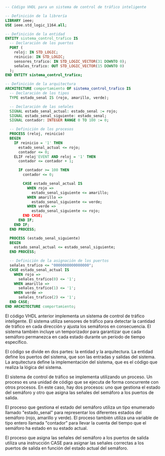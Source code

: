 ```vhdl
-- Código VHDL para un sistema de control de tráfico inteligente

-- Definición de la librería
LIBRARY ieee;
USE ieee.std_logic_1164.all;

-- Definición de la entidad
ENTITY sistema_control_trafico IS
  -- Declaración de los puertos
  PORT (
    reloj: IN STD_LOGIC;
    reinicio: IN STD_LOGIC;
    sensores_trafico: IN STD_LOGIC_VECTOR(31 DOWNTO 0);
    señales_trafico: OUT STD_LOGIC_VECTOR(15 DOWNTO 0)
  );
END ENTITY sistema_control_trafico;

-- Definición de la arquitectura
ARCHITECTURE comportamiento OF sistema_control_trafico IS
  -- Declaración de los tipos
  TYPE estado_senal IS (rojo, amarillo, verde);

  -- Declaración de las señales
  SIGNAL estado_senal_actual: estado_senal := rojo;
  SIGNAL estado_senal_siguiente: estado_senal;
  SIGNAL contador: INTEGER RANGE 0 TO 100 := 0;

  -- Definición de los procesos
  PROCESS (reloj, reinicio)
  BEGIN
    IF reinicio = '1' THEN
      estado_senal_actual <= rojo;
      contador <= 0;
    ELIF reloj'EVENT AND reloj = '1' THEN
      contador <= contador + 1;

      IF contador >= 100 THEN
        contador <= 0;

        CASE estado_senal_actual IS
          WHEN rojo =>
            estado_senal_siguiente <= amarillo;
          WHEN amarillo =>
            estado_senal_siguiente <= verde;
          WHEN verde =>
            estado_senal_siguiente <= rojo;
        END CASE;
      END IF;
    END IF;
  END PROCESS;

  PROCESS (estado_senal_siguiente)
  BEGIN
    estado_senal_actual <= estado_senal_siguiente;
  END PROCESS;

  -- Definición de la asignación de los puertos
  señales_trafico <= "0000000000000000";
  CASE estado_senal_actual IS
    WHEN rojo =>
      señales_trafico(0) <= '1';
    WHEN amarillo =>
      señales_trafico(1) <= '1';
    WHEN verde =>
      señales_trafico(2) <= '1';
  END CASE;
END ARCHITECTURE comportamiento;
```

El código VHDL anterior implementa un sistema de control de tráfico inteligente. El sistema utiliza sensores de tráfico para detectar la cantidad de tráfico en cada dirección y ajusta los semáforos en consecuencia. El sistema también incluye un temporizador para garantizar que cada semáforo permanezca en cada estado durante un período de tiempo específico.

El código se divide en dos partes: la entidad y la arquitectura. La entidad define los puertos del sistema, que son las entradas y salidas del sistema. La arquitectura define la implementación del sistema, que es el código que realiza la lógica del sistema.

El sistema de control de tráfico se implementa utilizando un proceso. Un proceso es una unidad de código que se ejecuta de forma concurrente con otros procesos. En este caso, hay dos procesos: uno que gestiona el estado del semáforo y otro que asigna las señales del semáforo a los puertos de salida.

El proceso que gestiona el estado del semáforo utiliza un tipo enumerado llamado "estado_senal" para representar los diferentes estados del semáforo (rojo, amarillo y verde). El proceso también utiliza una variable de tipo entero llamada "contador" para llevar la cuenta del tiempo que el semáforo ha estado en su estado actual.

El proceso que asigna las señales del semáforo a los puertos de salida utiliza una instrucción CASE para asignar las señales correctas a los puertos de salida en función del estado actual del semáforo.